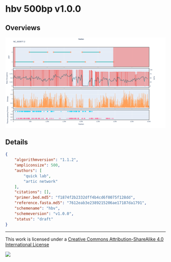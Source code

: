 # hbv 500bp v1.0.0

## Overviews

![NC_003977.2.png](work/NC_003977.2.png)

## Details

```json
{
    "algorithmversion": "1.1.2",
    "ampliconsize": 500,
    "authors": [
        "quick lab",
        "artic network"
    ],
    "citations": [],
    "primer.bed.md5": "f1874f2b2332dff4b4cd6f0075f128dd",
    "reference.fasta.md5": "7612eab3e2389215206ae17187da1791",
    "schemename": "hbv",
    "schemeversion": "v1.0.0",
    "status": "draft"
}
```



------------------------------------------------------------------------

This work is licensed under a [Creative Commons Attribution-ShareAlike 4.0 International License](http://creativecommons.org/licenses/by-sa/4.0/) 

![](https://i.creativecommons.org/l/by-sa/4.0/88x31.png)